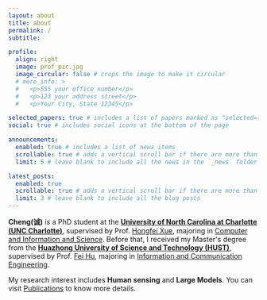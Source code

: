 ```yaml
---
layout: about
title: about
permalink: /
subtitle: 

profile:
  align: right
  image: prof_pic.jpg
  image_circular: false # crops the image to make it circular
  # more_info: >
  #   <p>555 your office number</p>
  #   <p>123 your address street</p>
  #   <p>Your City, State 12345</p>

selected_papers: true # includes a list of papers marked as "selected={true}"
social: true # includes social icons at the bottom of the page

announcements:
  enabled: true # includes a list of news items
  scrollable: true # adds a vertical scroll bar if there are more than 3 news items
  limit: 5 # leave blank to include all the news in the `_news` folder

latest_posts:
  enabled: true
  scrollable: true # adds a vertical scroll bar if there are more than 3 new posts items
  limit: 3 # leave blank to include all the blog posts
---
```


**Cheng(诚)** is a PhD student at the **[University of North Carolina at Charlotte (UNC Charlotte)](https://www.charlotte.edu/)**, supervised by Prof. [Hongfei Xue](https://havocfixer.github.io/), majoring in [Computer and Information and Science](https://cci.charlotte.edu/). Before that, I received my Master's degree from the **[Huazhong University of Science and Technology (HUST)](http://english.hust.edu.cn/)**, supervised by Prof. [Fei Hu](https://ieeexplore.ieee.org/author/37536063100), majoring in [Information and Communication Engineering](http://english.eic.hust.edu.cn/International/Overview.htm).


My research interest includes **Human sensing** and **Large Models**. You can visit [Publications](/publications) to know more details.
